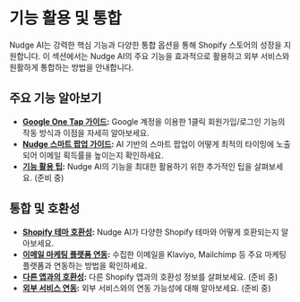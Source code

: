 # 기능 활용 및 통합

Nudge AI는 강력한 핵심 기능과 다양한 통합 옵션을 통해 Shopify 스토어의 성장을 지원합니다. 이 섹션에서는 Nudge AI의 주요 기능을 효과적으로 활용하고 외부 서비스와 원활하게 통합하는 방법을 안내합니다.

## 주요 기능 알아보기

- **[Google One Tap 가이드](./google-one-tap/index.md):** Google 계정을 이용한 1클릭 회원가입/로그인 기능의 작동 방식과 이점을 자세히 알아보세요.
- **[Nudge 스마트 팝업 가이드](./smart-popup/index.md):** AI 기반의 스마트 팝업이 어떻게 최적의 타이밍에 노출되어 이메일 획득률을 높이는지 확인하세요.
- **[기능 활용 팁](./usage-tips/index.md):** Nudge AI의 기능을 최대한 활용하기 위한 추가적인 팁을 살펴보세요. (준비 중)

## 통합 및 호환성

- **[Shopify 테마 호환성](./theme-compatibility/index.md):** Nudge AI가 다양한 Shopify 테마와 어떻게 호환되는지 알아보세요.
- **[이메일 마케팅 플랫폼 연동](./email-marketing/index.md):** 수집한 이메일을 Klaviyo, Mailchimp 등 주요 마케팅 플랫폼과 연동하는 방법을 확인하세요.
- **[다른 앱과의 호환성](./app-compatibility/index.md):** 다른 Shopify 앱과의 호환성 정보를 살펴보세요. (준비 중)
- **[외부 서비스 연동](./external-services/index.md):** 외부 서비스와의 연동 가능성에 대해 알아보세요. (준비 중) 
